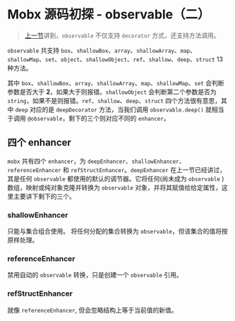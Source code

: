 # Mobx 源码初探 - observable（二）

> [上一节](./20190811.md)讲到，`observable` 不仅支持 `decorator` 方式，还支持方法调用。

`observable` 共支持 `box`、`shallowBox`、`array`、`shallowArray`、`map`、`shallowMap`、`set`、`object`、`shallowObject`、`ref`、`shallow`、`deep`、`struct` 13 种方法。

其中 `box`、`shallowBox`、`array`、`shallowArray`、`map`、`shallowMap`、`set` 会判断参数是否大于 **2**，如果大于则报错。`shallowObject` 会判断第二个参数是否为 `string`，如果不是则报错。`ref`、`shallow`、`deep`、`struct` 四个方法很有意思，其中 `deep` 对应的是 `deepDecorator` 方法，当我们调用 `observable.deep()` 就相当于调用 `@observable`，剩下的三个则对应不同的 `enhancer`。

## 四个 enhancer

`mobx` 共有四个 `enhancer`，为 `deepEnhancer`、`shallowEnhancer`、`referenceEnhancer` 和 `refStructEnhancer`。`deepEnhancer` 在上一节已经讲过，其是任何 `observable` 都使用的默认的调节器。它将任何(尚未成为 `observable` )数组，映射或纯对象克隆并转换为 `observable` 对象，并将其赋值给给定属性，这里主要讲下剩下的三个。

### shallowEnhancer

只能与集合组合使用。 将任何分配的集合转换为 `observable`，但该集合的值将按原样处理。

### referenceEnhancer

禁用自动的 `observable` 转换，只是创建一个 `observable` 引用。

### refStructEnhancer

就像 `referenceEnhancer`, 但会忽略结构上等于当前值的新值。
